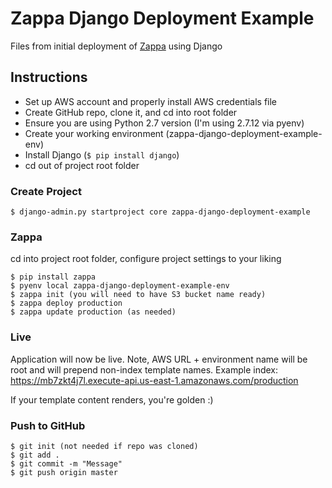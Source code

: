 # Zappa Django Deployment Example

Files from initial deployment of [Zappa](https://github.com/Miserlou/Zappa) using Django

## Instructions

* Set up AWS account and properly install AWS credentials file
* Create GitHub repo, clone it, and cd into root folder
* Ensure you are using Python 2.7 version (I'm using 2.7.12 via pyenv)
* Create your working environment (zappa-django-deployment-example-env)
* Install Django (`$ pip install django`)
* cd out of project root folder

### Create Project

    $ django-admin.py startproject core zappa-django-deployment-example

### Zappa

cd into project root folder, configure project settings to your liking

    $ pip install zappa
    $ pyenv local zappa-django-deployment-example-env
    $ zappa init (you will need to have S3 bucket name ready)
    $ zappa deploy production
    $ zappa update production (as needed)
    
### Live

Application will now be live. Note, AWS URL + environment name will be root and will prepend non-index template names. Example index: https://mb7zkt4j7l.execute-api.us-east-1.amazonaws.com/production

If your template content renders, you're golden :)

### Push to GitHub

    $ git init (not needed if repo was cloned)
    $ git add .
    $ git commit -m "Message"
    $ git push origin master
